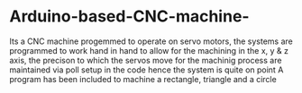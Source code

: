 # Arduino-based-CNC-machine-
Its a CNC machine progemmed to operate on servo motors, the systems are programmed to work hand in hand to allow for the machining in the x, y &amp; z axis, the precison to which the servos move for the machinig process are maintained via poll setup in the code hence the system is quite on point 
A program has been included to machine a rectangle, triangle and a circle 
